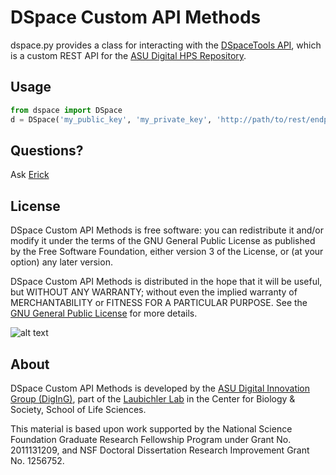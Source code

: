 # DSpace Custom API Methods

dspace.py provides a class for interacting with the 
[DSpaceTools API](https://github.com/mbl-cli/DspaceTools/wiki/API), which is a custom
REST API for the [ASU Digital HPS Repository](http://hpsrepository.asu.edu).

## Usage

```python
from dspace import DSpace
d = DSpace('my_public_key', 'my_private_key', 'http://path/to/rest/endpoint')
```

## Questions?
Ask [Erick](https://cbs.asu.edu/gradinfo/?page_id=49)

## License
DSpace Custom API Methods is free software: you can redistribute it and/or modify
it under the terms of the GNU General Public License as published by
the Free Software Foundation, either version 3 of the License, or
(at your option) any later version.

DSpace Custom API Methods is distributed in the hope that it will be useful,
but WITHOUT ANY WARRANTY; without even the implied warranty of
MERCHANTABILITY or FITNESS FOR A PARTICULAR PURPOSE.  See the
[GNU General Public License](http://www.gnu.org/licenses/) for more details.

![alt text](http://www.gnu.org/graphics/gplv3-127x51.png "GNU GPL 3")

## About
DSpace Custom API Methods is developed by the 
[ASU Digital Innovation Group (DigInG)](http://devo-evo.lab.asu.edu/diging),
part of the [Laubichler Lab](http://devo-evo.lab.asu.edu) in the Center for Biology & 
Society, School of Life Sciences.

This material is based upon work supported by the National Science Foundation Graduate 
Research Fellowship Program under Grant No. 2011131209, and NSF Doctoral Dissertation 
Research Improvement Grant No. 1256752.